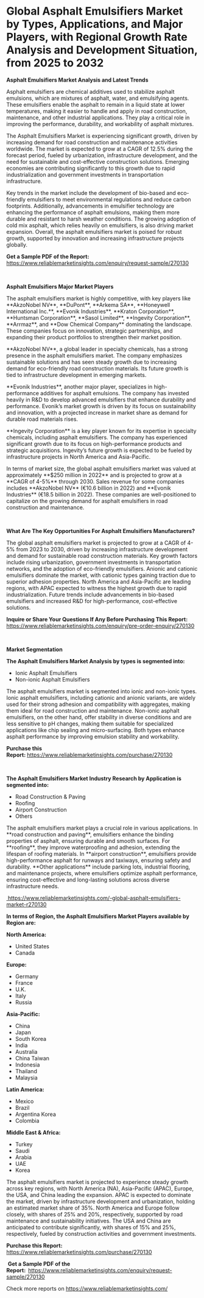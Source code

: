 <p><h1>Global Asphalt Emulsifiers Market by Types, Applications, and Major Players, with Regional Growth Rate Analysis and Development Situation, from 2025 to 2032</h1></p><p><strong>Asphalt Emulsifiers Market Analysis and Latest Trends</strong></p>
<p><p>Asphalt emulsifiers are chemical additives used to stabilize asphalt emulsions, which are mixtures of asphalt, water, and emulsifying agents. These emulsifiers enable the asphalt to remain in a liquid state at lower temperatures, making it easier to handle and apply in road construction, maintenance, and other industrial applications. They play a critical role in improving the performance, durability, and workability of asphalt mixtures.</p><p>The Asphalt Emulsifiers Market is experiencing significant growth, driven by increasing demand for road construction and maintenance activities worldwide. The market is expected to grow at a CAGR of 12.5% during the forecast period, fueled by urbanization, infrastructure development, and the need for sustainable and cost-effective construction solutions. Emerging economies are contributing significantly to this growth due to rapid industrialization and government investments in transportation infrastructure.</p><p>Key trends in the market include the development of bio-based and eco-friendly emulsifiers to meet environmental regulations and reduce carbon footprints. Additionally, advancements in emulsifier technology are enhancing the performance of asphalt emulsions, making them more durable and resistant to harsh weather conditions. The growing adoption of cold mix asphalt, which relies heavily on emulsifiers, is also driving market expansion. Overall, the asphalt emulsifiers market is poised for robust growth, supported by innovation and increasing infrastructure projects globally.</p></p>
<p><strong>Get a Sample PDF of the Report:&nbsp;</strong> <a href="https://www.reliablemarketinsights.com/enquiry/request-sample/270130?utm_campaign=1887&utm_medium=2&utm_source=Github&utm_content=ia&utm_term=21012025&utm_id=asphalt-emulsifiers">https://www.reliablemarketinsights.com/enquiry/request-sample/270130</a></p>
<p>&nbsp;</p>
<p><strong>Asphalt Emulsifiers Major Market Players</strong></p>
<p><p>The asphalt emulsifiers market is highly competitive, with key players like **AkzoNobel NV**, **DuPont**, **Arkema SA**, **Honeywell International Inc.**, **Evonik Industries**, **Kraton Corporation**, **Huntsman Corporation**, **Sasol Limited**, **Ingevity Corporation**, **Arrmaz**, and **Dow Chemical Company** dominating the landscape. These companies focus on innovation, strategic partnerships, and expanding their product portfolios to strengthen their market position.</p><p>**AkzoNobel NV**, a global leader in specialty chemicals, has a strong presence in the asphalt emulsifiers market. The company emphasizes sustainable solutions and has seen steady growth due to increasing demand for eco-friendly road construction materials. Its future growth is tied to infrastructure development in emerging markets.</p><p>**Evonik Industries**, another major player, specializes in high-performance additives for asphalt emulsions. The company has invested heavily in R&D to develop advanced emulsifiers that enhance durability and performance. Evonik’s market growth is driven by its focus on sustainability and innovation, with a projected increase in market share as demand for durable road materials rises.</p><p>**Ingevity Corporation** is a key player known for its expertise in specialty chemicals, including asphalt emulsifiers. The company has experienced significant growth due to its focus on high-performance products and strategic acquisitions. Ingevity’s future growth is expected to be fueled by infrastructure projects in North America and Asia-Pacific.</p><p>In terms of market size, the global asphalt emulsifiers market was valued at approximately **$250 million in 2022** and is projected to grow at a **CAGR of 4-5%** through 2030. Sales revenue for some companies includes **AkzoNobel NV** (€10.6 billion in 2022) and **Evonik Industries** (€18.5 billion in 2022). These companies are well-positioned to capitalize on the growing demand for asphalt emulsifiers in road construction and maintenance.</p></p>
<p>&nbsp;</p>
<p><strong>What Are The Key Opportunities For Asphalt Emulsifiers Manufacturers?</strong></p>
<p><p>The global asphalt emulsifiers market is projected to grow at a CAGR of 4-5% from 2023 to 2030, driven by increasing infrastructure development and demand for sustainable road construction materials. Key growth factors include rising urbanization, government investments in transportation networks, and the adoption of eco-friendly emulsifiers. Anionic and cationic emulsifiers dominate the market, with cationic types gaining traction due to superior adhesion properties. North America and Asia-Pacific are leading regions, with APAC expected to witness the highest growth due to rapid industrialization. Future trends include advancements in bio-based emulsifiers and increased R&D for high-performance, cost-effective solutions.</p></p>
<p><strong>Inquire or Share Your Questions If Any Before Purchasing This Report:</strong> <a href="https://www.reliablemarketinsights.com/enquiry/pre-order-enquiry/270130?utm_campaign=1887&utm_medium=2&utm_source=Github&utm_content=ia&utm_term=21012025&utm_id=asphalt-emulsifiers">https://www.reliablemarketinsights.com/enquiry/pre-order-enquiry/270130</a></p>
<p>&nbsp;</p>
<p><strong>Market Segmentation</strong></p>
<p><strong>The Asphalt Emulsifiers Market Analysis by types is segmented into:</strong></p>
<p><ul><li>Ionic Asphalt Emulsifiers</li><li>Non-ionic Asphalt Emulsifiers</li></ul></p>
<p><p>The asphalt emulsifiers market is segmented into ionic and non-ionic types. Ionic asphalt emulsifiers, including cationic and anionic variants, are widely used for their strong adhesion and compatibility with aggregates, making them ideal for road construction and maintenance. Non-ionic asphalt emulsifiers, on the other hand, offer stability in diverse conditions and are less sensitive to pH changes, making them suitable for specialized applications like chip sealing and micro-surfacing. Both types enhance asphalt performance by improving emulsion stability and workability.</p></p>
<p><strong>Purchase this Report:&nbsp;</strong><a href="https://www.reliablemarketinsights.com/purchase/270130?utm_campaign=1887&utm_medium=2&utm_source=Github&utm_content=ia&utm_term=21012025&utm_id=asphalt-emulsifiers">https://www.reliablemarketinsights.com/purchase/270130</a></p>
<p>&nbsp;</p>
<p><strong>The Asphalt Emulsifiers Market Industry Research by Application is segmented into:</strong></p>
<p><ul><li>Road Construction & Paving</li><li>Roofing</li><li>Airport Construction</li><li>Others</li></ul></p>
<p><p>The asphalt emulsifiers market plays a crucial role in various applications. In **road construction and paving**, emulsifiers enhance the binding properties of asphalt, ensuring durable and smooth surfaces. For **roofing**, they improve waterproofing and adhesion, extending the lifespan of roofing materials. In **airport construction**, emulsifiers provide high-performance asphalt for runways and taxiways, ensuring safety and durability. **Other applications** include parking lots, industrial flooring, and maintenance projects, where emulsifiers optimize asphalt performance, ensuring cost-effective and long-lasting solutions across diverse infrastructure needs.</p></p>
<p><a href="https://www.reliablemarketinsights.com/-global-asphalt-emulsifiers-market-r270130?utm_campaign=1887&utm_medium=2&utm_source=Github&utm_content=ia&utm_term=21012025&utm_id=asphalt-emulsifiers">&nbsp;https://www.reliablemarketinsights.com/-global-asphalt-emulsifiers-market-r270130</a></p>
<p><strong>In terms of Region, the Asphalt Emulsifiers Market Players available by Region are:</strong></p>
<p>
    <p> <strong> North America: </strong>
        <ul>
            <li>United States</li>
            <li>Canada</li>
        </ul>
        </p> 
    <p> <strong> Europe: </strong>
        <ul>
            <li>Germany</li>
            <li>France</li>
            <li>U.K.</li>
            <li>Italy</li>
            <li>Russia</li>
        </ul>
        </p> 
    <p> <strong> Asia-Pacific: </strong>
        <ul>
            <li>China</li>
            <li>Japan</li>
            <li>South Korea</li>
            <li>India</li>
            <li>Australia</li>
            <li>China Taiwan</li>
            <li>Indonesia</li>
            <li>Thailand</li>
            <li>Malaysia</li>
        </ul>
        </p> 
    <p> <strong> Latin America: </strong>
        <ul>
            <li>Mexico</li>
            <li>Brazil</li>
            <li>Argentina Korea</li>
            <li>Colombia</li>
        </ul>
        </p> 
    <p> <strong> Middle East & Africa: </strong>
        <ul>
            <li>Turkey</li>
            <li>Saudi</li>
            <li>Arabia</li>
            <li>UAE</li>
            <li>Korea</li>
        </ul>
    </p>
    </p>
<p><p>The asphalt emulsifiers market is projected to experience steady growth across key regions, with North America (NA), Asia-Pacific (APAC), Europe, the USA, and China leading the expansion. APAC is expected to dominate the market, driven by infrastructure development and urbanization, holding an estimated market share of 35%. North America and Europe follow closely, with shares of 25% and 20%, respectively, supported by road maintenance and sustainability initiatives. The USA and China are anticipated to contribute significantly, with shares of 15% and 25%, respectively, fueled by construction activities and government investments.</p></p>
<p><strong>Purchase this Report: </strong><a href="https://www.reliablemarketinsights.com/purchase/270130?utm_campaign=1887&utm_medium=2&utm_source=Github&utm_content=ia&utm_term=21012025&utm_id=asphalt-emulsifiers">https://www.reliablemarketinsights.com/purchase/270130</a></p>
<p>&nbsp;<strong>Get a Sample PDF of the Report:&nbsp;&nbsp;</strong><a href="https://www.reliablemarketinsights.com/enquiry/request-sample/270130?utm_campaign=1887&utm_medium=2&utm_source=Github&utm_content=ia&utm_term=21012025&utm_id=asphalt-emulsifiers">https://www.reliablemarketinsights.com/enquiry/request-sample/270130</a></p>
<p><strong></strong></p>
<p>Check more reports on <a href="https://www.reliablemarketinsights.com/?utm_campaign=1887&utm_medium=2&utm_source=Github&utm_content=ia&utm_term=21012025&utm_id=asphalt-emulsifiers">https://www.reliablemarketinsights.com/</a></p>